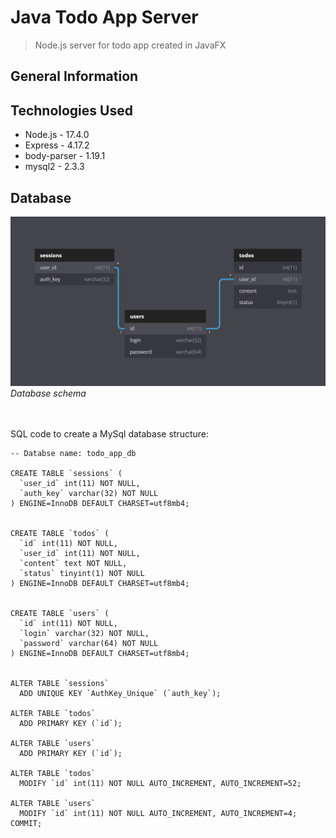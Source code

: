# Java Todo App Server
> Node.js server for todo app created in JavaFX

## General Information

## Technologies Used
- Node.js - 17.4.0
- Express - 4.17.2
- body-parser - 1.19.1
- mysql2 - 2.3.3

## Database

![](database_schema.png) *Database schema*
<br />
<br />
<br />

SQL code to create a MySql database structure:

```mysql
-- Databse name: todo_app_db

CREATE TABLE `sessions` (
  `user_id` int(11) NOT NULL,
  `auth_key` varchar(32) NOT NULL
) ENGINE=InnoDB DEFAULT CHARSET=utf8mb4;


CREATE TABLE `todos` (
  `id` int(11) NOT NULL,
  `user_id` int(11) NOT NULL,
  `content` text NOT NULL,
  `status` tinyint(1) NOT NULL
) ENGINE=InnoDB DEFAULT CHARSET=utf8mb4;


CREATE TABLE `users` (
  `id` int(11) NOT NULL,
  `login` varchar(32) NOT NULL,
  `password` varchar(64) NOT NULL
) ENGINE=InnoDB DEFAULT CHARSET=utf8mb4;


ALTER TABLE `sessions`
  ADD UNIQUE KEY `AuthKey_Unique` (`auth_key`);

ALTER TABLE `todos`
  ADD PRIMARY KEY (`id`);

ALTER TABLE `users`
  ADD PRIMARY KEY (`id`);

ALTER TABLE `todos`
  MODIFY `id` int(11) NOT NULL AUTO_INCREMENT, AUTO_INCREMENT=52;

ALTER TABLE `users`
  MODIFY `id` int(11) NOT NULL AUTO_INCREMENT, AUTO_INCREMENT=4;
COMMIT;


```

